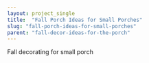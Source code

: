 ```yaml
---
layout: project_single
title:  "Fall Porch Ideas for Small Porches"
slug: "fall-porch-ideas-for-small-porches"
parent: "fall-decor-ideas-for-the-porch"
---
```

Fall decorating for small porch